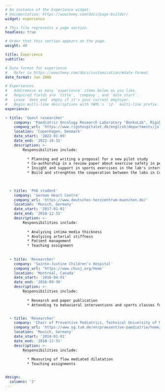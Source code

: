```yaml
---
# An instance of the Experience widget.
# Documentation: https://wowchemy.com/docs/page-builder/
widget: experience

# This file represents a page section.
headless: true

# Order that this section appears on the page.
weight: 40

title: Experience
subtitle:

# Date format for experience
#   Refer to https://wowchemy.com/docs/customization/#date-format
date_format: Jan 2006

# Experiences.
#   Add/remove as many `experience` items below as you like.
#   Required fields are `title`, `company`, and `date_start`.
#   Leave `date_end` empty if it's your current employer.
#   Begin multi-line descriptions with YAML's `|2-` multi-line prefix.
experience:

- title: 'Guest researcher'
    company: 'Paediatric Oncology Research Laboratory "BonkoLab", Rigshospitalet Copenhagen'
    company_url: 'https://www.rigshospitalet.dk/english/departments/juliane-marie-centre/department-of-paediatrics-and-adolescent-medicine/paediatric-oncology-research-laboratory/Pages/default.aspx'
    location: 'Copenhagen, Denmark'
    date_start: '2022-01-09'
    date_end: '2022-10-31'
    description: >-
        Responsibilities include:
        
          * Planning and writing a proposal for a new pilot study
          * Co-authorship in a review paper about exercise safety in pediatric oncology
          * Insight and support in sports exercises in the lab's intervention programs
          * Build and strenghten the cooperation between the labs in Copenhagen and Munich

          
          
  - title: 'PhD student'
    company: 'German Heart Centre'
    company_url: 'https://www.deutsches-herzzentrum-muenchen.de/'
    location: 'Munich, Germany'
    date_start: '2017-01-01'
    date_end: '2018-12-31'
    description: >-
        Responsibilities include:
        
          * Analyzing intima media thickness 
          * Analyzing arterial stiffness
          * Patient management 
          * Teaching assignment
        
        
  - title: 'Researcher'
    company: 'Sainte-Justine Children’s Hospital'
    company_url: 'https://www.chusj.org/Home'
    location: 'Montréal, Canada'
    date_start: '2016-04-01'
    date_end: '2016-09-30'
    description: >-
        Responsibilities include:
        
          * Research and paper publication 
          * Attending to behavioral interventions and sports classes for overweight and obese children and teenagers


  - title: 'Researcher'
    company: 'Chair of Preventive Pediatrics, Technical University of Munich'
    company_url: 'https://www.sg.tum.de/en/praeventive-paediatrie/home/'
    location: 'Munich, Germany'
    date_start: '2014-01-01'
    date_end: '2018-12-31'
    description: >-
        Responsibilities include:
        
          * Measuring of flow mediated dilatation 
          * Teaching assignments


design:
  columns: '2'
---
```

